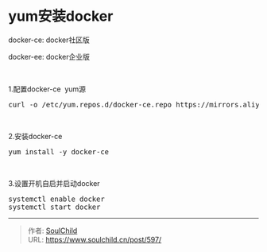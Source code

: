 # yum安装docker

<!--more-->
docker-ce: docker社区版

docker-ee: docker企业版

&nbsp;

1.配置docker-ce  yum源
<pre>curl -o /etc/yum.repos.d/docker-ce.repo https://mirrors.aliyun.com/docker-ce/linux/centos/docker-ce.repo</pre>
&nbsp;

2.安装docker-ce
<pre>yum install -y docker-ce</pre>
&nbsp;

3.设置开机自启并启动docker
<pre>systemctl enable docker
systemctl start docker</pre>


---

> 作者: [SoulChild](https://www.soulchild.cn)  
> URL: https://www.soulchild.cn/post/597/  

